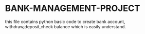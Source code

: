 # BANK-MANAGEMENT-PROJECT
this file contains python basic code to create bank account, withdraw,deposit,check balance which is easily understand.
